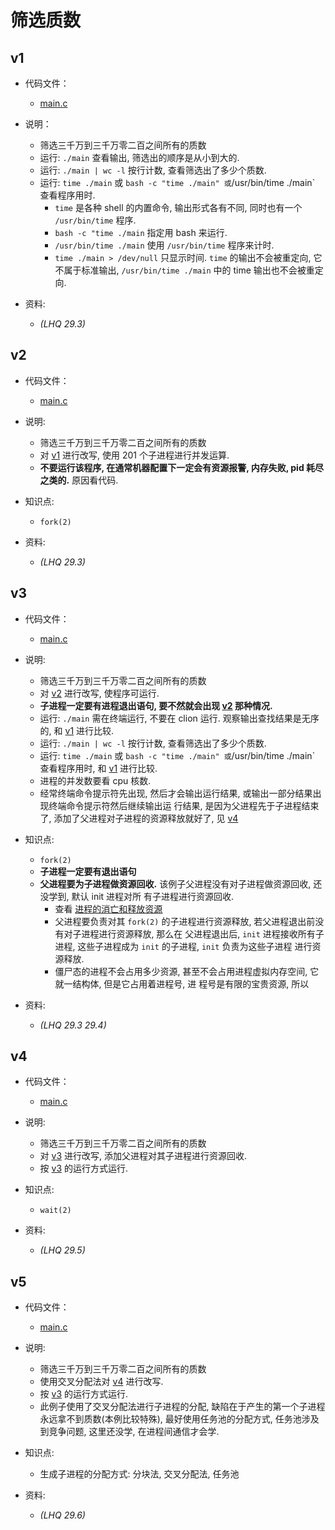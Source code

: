 # 筛选质数

## v1

- 代码文件：
  - [main.c](./v1/main.c)

- 说明：
  - 筛选三千万到三千万零二百之间所有的质数
  - 运行: `./main` 查看输出, 筛选出的顺序是从小到大的.
  - 运行: `./main | wc -l` 按行计数, 查看筛选出了多少个质数.
  - 运行: `time ./main` 或 `bash -c "time ./main" 或`/usr/bin/time ./main` 查看程序用时.
    - `time` 是各种 shell 的内置命令, 输出形式各有不同, 同时也有一个 `/usr/bin/time` 程序.
    - `bash -c "time ./main` 指定用 bash 来运行.
    - `/usr/bin/time ./main` 使用 `/usr/bin/time` 程序来计时.
    - `time ./main > /dev/null` 只显示时间. `time` 的输出不会被重定向, 它不属于标准输出,
      `/usr/bin/time ./main` 中的 time 输出也不会被重定向.

- 资料:
  - _(LHQ 29.3)_

## v2

- 代码文件：
  - [main.c](./v2/main.c)

- 说明:
  - 筛选三千万到三千万零二百之间所有的质数
  - 对 [v1](#v1) 进行改写, 使用 201 个子进程进行并发运算.
  - **不要运行该程序, 在通常机器配置下一定会有资源报警, 内存失败, pid 耗尽之类的.** 原因看代码.
- 知识点:
  - `fork(2)`

- 资料:
  - _(LHQ 29.3)_

## v3

- 代码文件：
  - [main.c](./v3/main.c)

- 说明:
  - 筛选三千万到三千万零二百之间所有的质数
  - 对 [v2](#v2) 进行改写, 使程序可运行.
  - **子进程一定要有进程退出语句, 要不然就会出现 [v2](#v2) 那种情况.**
  - 运行: `./main` 需在终端运行, 不要在 clion 运行. 观察输出查找结果是无序的, 和 [v1](#v1) 进行比较.
  - 运行: `./main | wc -l` 按行计数, 查看筛选出了多少个质数.
  - 运行: `time ./main` 或 `bash -c "time ./main" 或`/usr/bin/time ./main` 查看程序用时, 和
    [v1](#v1) 进行比较.
  - 进程的并发数要看 cpu 核数.
  - 经常终端命令提示符先出现, 然后才会输出运行结果, 或输出一部分结果出现终端命令提示符然后继续输出运
    行结果, 是因为父进程先于子进程结束了, 添加了父进程对子进程的资源释放就好了, 见 [v4](#v4)

- 知识点:
  - `fork(2)`
  - **子进程一定要有退出语句**
  - **父进程要为子进程做资源回收.** 该例子父进程没有对子进程做资源回收, 还没学到, 默认 init 进程对所
    有子进程进行资源回收.
    - 查看 [进程的消亡和释放资源](../../../15120.进程基础.md#进程的消亡和释放资源)
    - 父进程要负责对其 `fork(2)` 的子进程进行资源释放, 若父进程退出前没有对子进程进行资源释放, 那么在
      父进程退出后, `init` 进程接收所有子进程, 这些子进程成为 `init` 的子进程, `init` 负责为这些子进程
      进行资源释放.
    - 僵尸态的进程不会占用多少资源, 甚至不会占用进程虚拟内存空间, 它就一结构体, 但是它占用着进程号, 进
      程号是有限的宝贵资源, 所以

- 资料:
  - _(LHQ 29.3 29.4)_

## v4

- 代码文件：
  - [main.c](./v4/main.c)

- 说明:
  - 筛选三千万到三千万零二百之间所有的质数
  - 对 [v3](#v3) 进行改写, 添加父进程对其子进程进行资源回收.
  - 按 [v3](#v3) 的运行方式运行.

- 知识点:
  - `wait(2)`

- 资料:
  - _(LHQ 29.5)_

## v5

- 代码文件：
  - [main.c](./v5/main.c)

- 说明:
  - 筛选三千万到三千万零二百之间所有的质数
  - 使用交叉分配法对 [v4](#v4) 进行改写.
  - 按 [v3](#v3) 的运行方式运行.
  - 此例子使用了交叉分配法进行子进程的分配, 缺陷在于产生的第一个子进程永远拿不到质数(本例比较特殊),
    最好使用任务池的分配方式, 任务池涉及到竞争问题, 这里还没学, 在进程间通信才会学.

- 知识点:
  - 生成子进程的分配方式: 分块法, 交叉分配法, 任务池

- 资料:
  - _(LHQ 29.6)_

